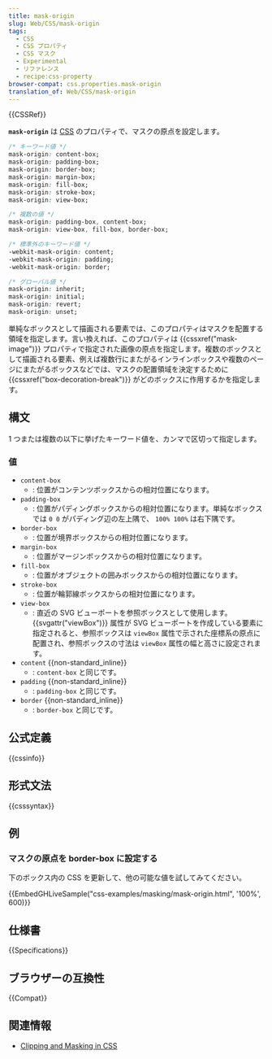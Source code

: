 ```yaml
---
title: mask-origin
slug: Web/CSS/mask-origin
tags:
  - CSS
  - CSS プロパティ
  - CSS マスク
  - Experimental
  - リファレンス
  - recipe:css-property
browser-compat: css.properties.mask-origin
translation_of: Web/CSS/mask-origin
---
```

{{CSSRef}}

**`mask-origin`** は [CSS](/ja/docs/Web/CSS) のプロパティで、マスクの原点を設定します。

```css
/* キーワード値 */
mask-origin: content-box;
mask-origin: padding-box;
mask-origin: border-box;
mask-origin: margin-box;
mask-origin: fill-box;
mask-origin: stroke-box;
mask-origin: view-box;

/* 複数の値 */
mask-origin: padding-box, content-box;
mask-origin: view-box, fill-box, border-box;

/* 標準外のキーワード値 */
-webkit-mask-origin: content;
-webkit-mask-origin: padding;
-webkit-mask-origin: border;

/* グローバル値 */
mask-origin: inherit;
mask-origin: initial;
mask-origin: revert;
mask-origin: unset;
```

単純なボックスとして描画される要素では、このプロパティはマスクを配置する領域を指定します。言い換えれば、このプロパティは {{cssxref("mask-image")}} プロパティで指定された画像の原点を指定します。複数のボックスとして描画される要素、例えば複数行にまたがるインラインボックスや複数のページにまたがるボックスなどでは、マスクの配置領域を決定するために {{cssxref("box-decoration-break")}} がどのボックスに作用するかを指定します。

## 構文

1 つまたは複数の以下に挙げたキーワード値を、カンマで区切って指定します。

### 値

- `content-box`
  - : 位置がコンテンツボックスからの相対位置になります。
- `padding-box`
  - : 位置がパディングボックスからの相対位置になります。単純なボックスでは `0 0` がパディング辺の左上隅で、 `100% 100%` は右下隅です。
- `border-box`
  - : 位置が境界ボックスからの相対位置になります。
- `margin-box`
  - : 位置がマージンボックスからの相対位置になります。
- `fill-box`
  - : 位置がオブジェクトの囲みボックスからの相対位置になります。
- `stroke-box`
  - : 位置が輪郭線ボックスからの相対位置になります。
- `view-box`
  - : 直近の SVG ビューポートを参照ボックスとして使用します。 {{svgattr("viewBox")}} 属性が SVG ビューポートを作成している要素に指定されると、参照ボックスは `viewBox` 属性で示された座標系の原点に配置され、参照ボックスの寸法は `viewBox` 属性の幅と高さに設定されます。
- `content` {{non-standard_inline}}
  - : `content-box` と同じです。
- `padding` {{non-standard_inline}}
  - : `padding-box` と同じです。
- `border` {{non-standard_inline}}
  - : `border-box` と同じです。

## 公式定義

{{cssinfo}}

## 形式文法

{{csssyntax}}

## 例

### マスクの原点を border-box に設定する

下のボックス内の CSS を更新して、他の可能な値を試してみてください。

{{EmbedGHLiveSample("css-examples/masking/mask-origin.html", '100%', 600)}}

## 仕様書

{{Specifications}}

## ブラウザーの互換性

{{Compat}}

## 関連情報

- [Clipping and Masking in CSS](https://css-tricks.com/clipping-masking-css/)
